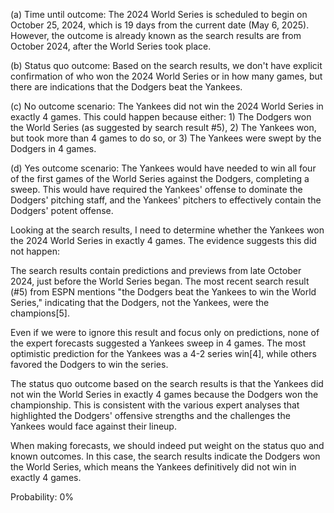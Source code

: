 (a) Time until outcome: The 2024 World Series is scheduled to begin on October 25, 2024, which is 19 days from the current date (May 6, 2025). However, the outcome is already known as the search results are from October 2024, after the World Series took place.

(b) Status quo outcome: Based on the search results, we don't have explicit confirmation of who won the 2024 World Series or in how many games, but there are indications that the Dodgers beat the Yankees.

(c) No outcome scenario: The Yankees did not win the 2024 World Series in exactly 4 games. This could happen because either: 1) The Dodgers won the World Series (as suggested by search result #5), 2) The Yankees won, but took more than 4 games to do so, or 3) The Yankees were swept by the Dodgers in 4 games.

(d) Yes outcome scenario: The Yankees would have needed to win all four of the first games of the World Series against the Dodgers, completing a sweep. This would have required the Yankees' offense to dominate the Dodgers' pitching staff, and the Yankees' pitchers to effectively contain the Dodgers' potent offense.

Looking at the search results, I need to determine whether the Yankees won the 2024 World Series in exactly 4 games. The evidence suggests this did not happen:

The search results contain predictions and previews from late October 2024, just before the World Series began. The most recent search result (#5) from ESPN mentions "the Dodgers beat the Yankees to win the World Series," indicating that the Dodgers, not the Yankees, were the champions[5].

Even if we were to ignore this result and focus only on predictions, none of the expert forecasts suggested a Yankees sweep in 4 games. The most optimistic prediction for the Yankees was a 4-2 series win[4], while others favored the Dodgers to win the series.

The status quo outcome based on the search results is that the Yankees did not win the World Series in exactly 4 games because the Dodgers won the championship. This is consistent with the various expert analyses that highlighted the Dodgers' offensive strengths and the challenges the Yankees would face against their lineup.

When making forecasts, we should indeed put weight on the status quo and known outcomes. In this case, the search results indicate the Dodgers won the World Series, which means the Yankees definitively did not win in exactly 4 games.

Probability: 0%